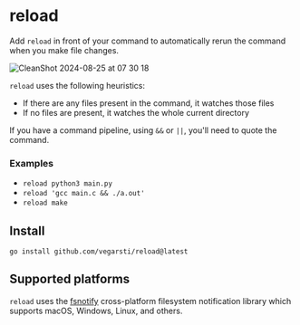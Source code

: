 # reload

Add `reload` in front of your command to automatically rerun the command when you make file changes.

![CleanShot 2024-08-25 at 07 30 18](https://github.com/user-attachments/assets/1f5c8f70-c485-4982-a503-4e0ba391f0ea)

`reload` uses the following heuristics:

- If there are any files present in the command, it watches those files
- If no files are present, it watches the whole current directory

If you have a command pipeline, using `&&` or `||`, you'll need to quote the command.

### Examples

- `reload python3 main.py`
- `reload 'gcc main.c && ./a.out'`
- `reload make`

## Install

`go install github.com/vegarsti/reload@latest`

## Supported platforms

`reload` uses the [fsnotify](https://github.com/fsnotify/fsnotify) cross-platform filesystem notification library which supports macOS, Windows, Linux, and others.

